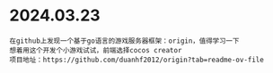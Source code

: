 # 2024.03.23
    在github上发现一个基于go语言的游戏服务器框架：origin，值得学习一下
    想着用这个开发个小游戏试试，前端选择cocos creator
    项目地址：https://github.com/duanhf2012/origin?tab=readme-ov-file
